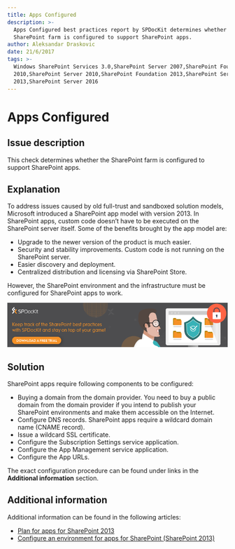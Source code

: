 ```yaml
---
title: Apps Configured
description: >-
  Apps Configured best practices report by SPDocKit determines whether the
  SharePoint farm is configured to support SharePoint apps.
author: Aleksandar Draskovic
date: 21/6/2017
tags: >-
  Windows SharePoint Services 3.0,SharePoint Server 2007,SharePoint Foundation
  2010,SharePoint Server 2010,SharePoint Foundation 2013,SharePoint Server
  2013,SharePoint Server 2016
---
```


# Apps Configured

## Issue description

This check determines whether the SharePoint farm is configured to support SharePoint apps.

## Explanation

To address issues caused by old full-trust and sandboxed solution models, Microsoft introduced a SharePoint app model with version 2013. In SharePoint apps, custom code doesn’t have to be executed on the SharePoint server itself. Some of the benefits brought by the app model are:

* Upgrade to the newer version of the product is much easier.
* Security and stability improvements. Custom code is not running on the SharePoint server.
* Easier discovery and deployment.
* Centralized distribution and licensing via SharePoint Store.

However, the SharePoint environment and the infrastructure must be configured for SharePoint apps to work.

<a href="http://bit.ly/2US0Zna">
  <img src="/.gitbook/assets/spdockit_best_practices.png" width="750"/>
</a>

## Solution

SharePoint apps require following components to be configured:

* Buying a domain from the domain provider. You need to buy a public domain from the domain provider if you intend to publish your SharePoint environments and make them accessible on the Internet.
* Configure DNS records. SharePoint apps require a wildcard domain name \(CNAME record\).
* Issue a wildcard SSL certificate.
* Configure the Subscription Settings service application.
* Configure the App Management service application.
* Configure the App URLs.

The exact configuration procedure can be found under links in the **Additional information** section.

## Additional information

Additional information can be found in the following articles:

* [Plan for apps for SharePoint 2013](https://technet.microsoft.com/en-us/library/fp161237.aspx)
* [Configure an environment for apps for SharePoint \(SharePoint 2013\)](https://technet.microsoft.com/en-us/library/fp161236.aspx)

